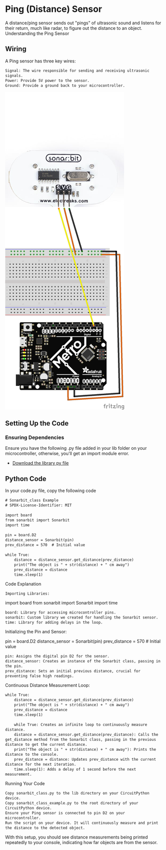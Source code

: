 # Ping (Distance) Sensor

A distance/ping sensor sends out "pings" of ultrasonic sound and listens for their return, much like radar, to figure out the distance to an object.
Understanding the Ping Sensor

## Wiring
A Ping sensor has three key wires:

    Signal: The wire responsible for sending and receiving ultrasonic signals.
    Power: Provide 5V power to the sensor.
    Ground: Provide a ground back to your microcontroller.

![ping_wiring](ping_sensor_wiring.png)

## Setting Up the Code

### Ensuring Dependencies
 Ensure you have the following .py file added in your lib folder on your microcontroller, otherwise, you'll get an import module error.
* [Download the library py file](sonarbit.py)

## Python Code

In your code.py file, copy the following code

```
# Sonarbit_class Example
# SPDX-License-Identifier: MIT

import board
from sonarbit import Sonarbit
import time

pin = board.D2
distance_sensor = Sonarbit(pin)
prev_distance = 570  # Initial value

while True:
    distance = distance_sensor.get_distance(prev_distance)
    print("The object is " + str(distance) + " cm away")
    prev_distance = distance
    time.sleep(1)
```

Code Explanation

    Importing Libraries:

import board
from sonarbit import Sonarbit
import time

    board: Library for accessing microcontroller pins.
    sonarbit: Custom library we created for handling the Sonarbit sensor.
    time: Library for adding delays in the loop.

Initializing the Pin and Sensor:

pin = board.D2
distance_sensor = Sonarbit(pin)
prev_distance = 570  # Initial value

    pin: Assigns the digital pin D2 for the sensor.
    distance_sensor: Creates an instance of the Sonarbit class, passing in the pin.
    prev_distance: Sets an initial previous distance, crucial for preventing false high readings.

Continuous Distance Measurement Loop:

    while True:
        distance = distance_sensor.get_distance(prev_distance)
        print("The object is " + str(distance) + " cm away")
        prev_distance = distance
        time.sleep(1)

        while True: Creates an infinite loop to continuously measure distance.
        distance = distance_sensor.get_distance(prev_distance): Calls the get_distance method from the Sonarbit class, passing in the previous distance to get the current distance.
        print("The object is " + str(distance) + " cm away"): Prints the distance to the console.
        prev_distance = distance: Updates prev_distance with the current distance for the next iteration.
        time.sleep(1): Adds a delay of 1 second before the next measurement.

Running Your Code

    Copy sonarbit_class.py to the lib directory on your CircuitPython device.
    Copy sonarbit_class_example.py to the root directory of your CircuitPython device.
    Ensure your Ping sensor is connected to pin D2 on your microcontroller.
    Run the script on your device. It will continuously measure and print the distance to the detected object.

With this setup, you should see distance measurements being printed repeatedly to your console, indicating how far objects are from the sensor.